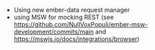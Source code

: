 - Using new ember-data request manager
- using MSW for mocking REST (see https://github.com/NullVoxPopuli/ember-msw-development/commits/main and https://mswjs.io/docs/integrations/browser)